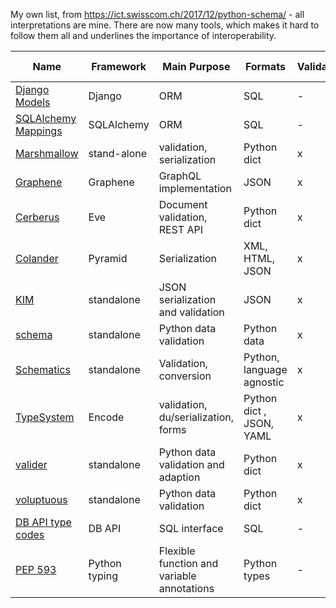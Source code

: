 My own list, from https://ict.swisscom.ch/2017/12/python-schema/ - all interpretations are mine. There are now many tools, which makes it hard to follow them all and underlines the importance of interoperability. 


Name | Framework | Main Purpose | Formats | Validation | Un/Serialization | Object recreation | Contact | Comments
---- | --------- | ------------ | ------- | ---------- | ---------------- | ----------------- | --------| --------
[Django Models](https://docs.djangoproject.com/en/2.0/topics/db/models/) | Django | ORM | SQL | - | x | x | [Technical Board?](https://www.djangoproject.com/foundation/teams/#technical-board-team) |
[SQLAlchemy Mappings](https://docs.sqlalchemy.org/en/latest/orm/mapping_styles.html) | SQLAlchemy | ORM | SQL  | - | x | x | ‎[@sqlalchemy](https://twitter.com/sqlalchemy), [Mailing List](https://groups.google.com/forum/#!forum/sqlalchemy) |
[Marshmallow](https://marshmallow.readthedocs.io/en/latest/) | stand-alone | validation, serialization | Python dict | x | x | x | [Steven Loria](https://github.com/sloria) |
[Graphene](https://graphene-python.org/) | Graphene | GraphQL implementation | JSON  | x | x | by code | [Github Issue](https://github.com/graphql-python/graphene)  |
[Cerberus](http://docs.python-cerberus.org/en/stable/) | Eve | Document validation, REST API | Python dict  | x | - | - | [Mailing List](https://groups.google.com/forum/?hl=en#!forum/python-eve) |
[Colander](https://docs.pylonsproject.org/projects/colander/en/latest/) | Pyramid | Serialization | XML, HTML, JSON  | x | x | x | [Github Issue](https://github.com/Pylons/colander/issues) |
[KIM](https://kim.readthedocs.io/en/latest/) | standalone | JSON serialization and validation | JSON  | x | x | x | Abandoned? [Github Issue](https://github.com/mikeywaites/kim/issues) |
[schema](https://pypi.org/project/schema/) | standalone | Python data validation | Python data | x | via converters | - | [Vladimir Keleshev](mailto:vladimir@keleshev.com) |
[Schematics](https://schematics.readthedocs.io/en/latest/) | standalone | Validation, conversion | Python, language agnostic | x | x | x | [Kalle Tuure](kalle@goodtimes.fi) | "for Humans" philosophy. |
[TypeSystem](https://www.encode.io/typesystem/)| Encode | validation, du/serialization, forms | Python dict , JSON, YAML | x | x | ? | [Tom Christie](mailto:tom@tomchristie.com) |
[valider](https://github.com/podio/valideer) | standalone | Python data validation and adaption | Python dict | x | x | | [George Sakkis](https://github.com/gsakkis) | extensible | 
[voluptuous](https://github.com/alecthomas/voluptuous) | standalone | Python data validation | Python dict | x | - | - | [Alec Thomas](alec@swapoff.org)|
[DB API type codes](https://www.python.org/dev/peps/pep-0249/#description) | DB API | SQL interface | SQL | - | x | x | . | | on single fields | 
[PEP 593](https://www.python.org/dev/peps/pep-0593) | Python typing | Flexible function and variable annotations | Python types | - | - | - | [Till Varoquaux](till@fb.com), [Konstantin Kashin](kkashin@fb.com) |  | 

